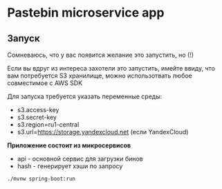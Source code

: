 # Pastebin microservice app
## Запуск
Сомневаюсь, что у вас появится желание это запустить, но (!)

Если вы вдруг из интереса захотели это запустить, имейте ввиду, что вам потребуется S3 хранилище, можно использотвать любое совместимое c AWS SDK 

Для запуска требуется указать переменные среды:
- s3.access-key
- s3.secret-key
- s3.region=ru1-central
- s3.url=https://storage.yandexcloud.net (если YandexCloud)

**Приложение состоит из микросервисов**
- api - основной сервис для загрузки бинов
- hash - генерирует хэши по запросу

```text
./mvnw spring-boot:run
```
